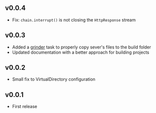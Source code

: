 
## v0.0.4
- Fix: `chain.interrupt()` is not closing the `HttpResponse` stream

## v0.0.3
- Added a [grinder](http://pub.dartlang.org/packages/grinder) task to properly copy sever's files to the build folder
- Updated documentation with a better approach for building projects

## v0.0.2
- Small fix to VirtualDirectory configuration

## v0.0.1
- First release